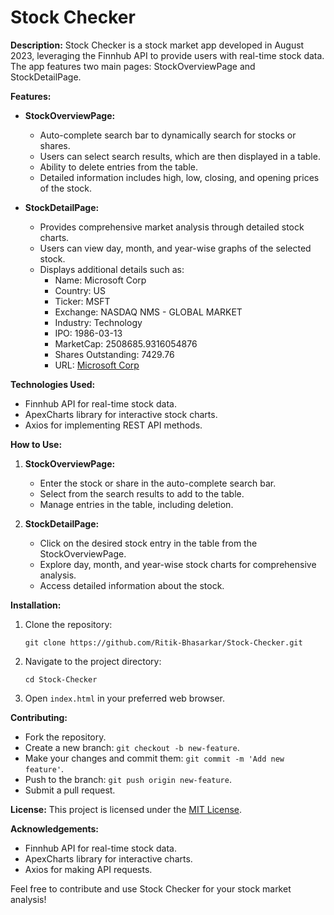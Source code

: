 # Stock Checker

**Description:**
Stock Checker is a stock market app developed in August 2023, leveraging the Finnhub API to provide users with real-time stock data. The app features two main pages: StockOverviewPage and StockDetailPage. 

**Features:**
- **StockOverviewPage:**
  - Auto-complete search bar to dynamically search for stocks or shares.
  - Users can select search results, which are then displayed in a table.
  - Ability to delete entries from the table.
  - Detailed information includes high, low, closing, and opening prices of the stock.
  
- **StockDetailPage:**
  - Provides comprehensive market analysis through detailed stock charts.
  - Users can view day, month, and year-wise graphs of the selected stock.
  - Displays additional details such as:
    - Name: Microsoft Corp
    - Country: US
    - Ticker: MSFT
    - Exchange: NASDAQ NMS - GLOBAL MARKET
    - Industry: Technology
    - IPO: 1986-03-13
    - MarketCap: 2508685.9316054876
    - Shares Outstanding: 7429.76
    - URL: [Microsoft Corp](https://www.microsoft.com/en-us)

**Technologies Used:**
- Finnhub API for real-time stock data.
- ApexCharts library for interactive stock charts.
- Axios for implementing REST API methods.

**How to Use:**
1. **StockOverviewPage:**
   - Enter the stock or share in the auto-complete search bar.
   - Select from the search results to add to the table.
   - Manage entries in the table, including deletion.

2. **StockDetailPage:**
   - Click on the desired stock entry in the table from the StockOverviewPage.
   - Explore day, month, and year-wise stock charts for comprehensive analysis.
   - Access detailed information about the stock.

**Installation:**
1. Clone the repository:
   ```
   git clone https://github.com/Ritik-Bhasarkar/Stock-Checker.git
   ```
2. Navigate to the project directory:
   ```
   cd Stock-Checker
   ```
3. Open `index.html` in your preferred web browser.

**Contributing:**
- Fork the repository.
- Create a new branch: `git checkout -b new-feature`.
- Make your changes and commit them: `git commit -m 'Add new feature'`.
- Push to the branch: `git push origin new-feature`.
- Submit a pull request.

**License:**
This project is licensed under the [MIT License](LICENSE).

**Acknowledgements:**
- Finnhub API for real-time stock data.
- ApexCharts library for interactive charts.
- Axios for making API requests.

Feel free to contribute and use Stock Checker for your stock market analysis!
